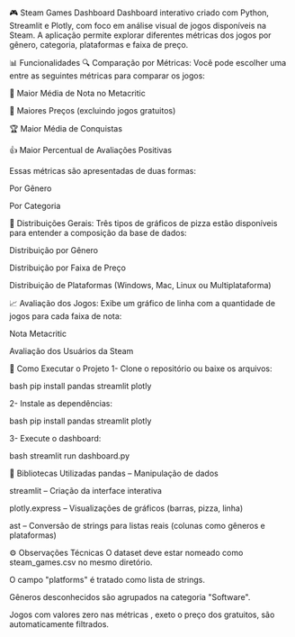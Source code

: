 🎮 Steam Games Dashboard
Dashboard interativo criado com Python, Streamlit e Plotly, com foco em análise visual de jogos disponíveis na Steam. A aplicação permite explorar diferentes métricas dos jogos por gênero, categoria, plataformas e faixa de preço.

📊 Funcionalidades
🔍 Comparação por Métricas:
Você pode escolher uma entre as seguintes métricas para comparar os jogos:

🎯 Maior Média de Nota no Metacritic

💸 Maiores Preços (excluindo jogos gratuitos)

🏆 Maior Média de Conquistas

👍 Maior Percentual de Avaliações Positivas

Essas métricas são apresentadas de duas formas:

Por Gênero

Por Categoria

🧩 Distribuições Gerais:
Três tipos de gráficos de pizza estão disponíveis para entender a composição da base de dados:

Distribuição por Gênero

Distribuição por Faixa de Preço

Distribuição de Plataformas (Windows, Mac, Linux ou Multiplataforma)

📈 Avaliação dos Jogos:
Exibe um gráfico de linha com a quantidade de jogos para cada faixa de nota:

Nota Metacritic

Avaliação dos Usuários da Steam

🚀 Como Executar o Projeto
1- Clone o repositório ou baixe os arquivos:

bash
pip install pandas streamlit plotly

2- Instale as dependências:


bash
pip install pandas streamlit plotly

3- Execute o dashboard:


bash
streamlit run dashboard.py


🧠 Bibliotecas Utilizadas
pandas – Manipulação de dados

streamlit – Criação da interface interativa

plotly.express – Visualizações de gráficos (barras, pizza, linha)

ast – Conversão de strings para listas reais (colunas como gêneros e plataformas)

⚙️ Observações Técnicas
O dataset deve estar nomeado como steam_games.csv no mesmo diretório.

O campo "platforms" é tratado como lista de strings.

Gêneros desconhecidos são agrupados na categoria "Software".

Jogos com valores zero nas métricas , exeto o preço dos gratuitos, são automaticamente filtrados.



